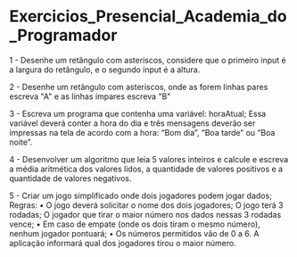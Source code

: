 # Exercicios_Presencial_Academia_do_Programador

1 - Desenhe um retângulo com asteriscos, considere que o primeiro input é a
largura do retângulo, e o segundo input é a altura.

2 - Desenhe um retângulo com asteriscos, onde as forem linhas pares escreva
"A" e as linhas ímpares escreva "B"

3 - Escreva um programa que contenha uma variável: horaAtual;
Essa variável deverá conter a hora do dia e três mensagens deverão ser
impressas na tela de acordo com a hora:
“Bom dia”, “Boa tarde” ou “Boa noite”.

4 - Desenvolver um algoritmo que leia 5 valores inteiros e calcule e escreva a
média aritmética dos valores lidos, a quantidade de valores positivos e a
quantidade de valores negativos.

5 - Criar um jogo simplificado onde dois jogadores podem jogar dados;
Regras:
• O jogo deverá solicitar o nome dos dois jogadores;
O jogo terá 3 rodadas;
O jogador que tirar o maior número nos dados nessas 3 rodadas vence;
• Em caso de empate (onde os dois tiram o mesmo número), nenhum
jogador pontuará;
• Os números permitidos vão de 0 a 6.
A aplicação informará qual dos jogadores tirou o maior número.
